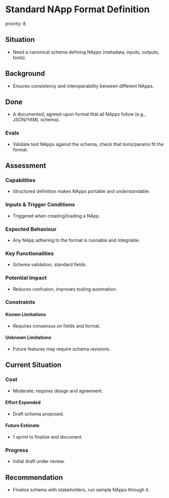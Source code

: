 # Standard NApp Format Definition

priority: 8

## Situation

- Need a canonical schema defining NApps (metadata, inputs, outputs, tools).

## Background

- Ensures consistency and interoperability between different NApps.

## Done

- A documented, agreed-upon format that all NApps follow (e.g., JSON/YAML
  schema).

### Evals

- Validate test NApps against the schema, check that tools/params fit the
  format.

## Assessment

### Capabilities

- Structured definition makes NApps portable and understandable.

### Inputs & Trigger Conditions

- Triggered when creating/loading a NApp.

### Expected Behaviour

- Any NApp adhering to the format is runnable and integrable.

### Key Functionalities

- Schema validation, standard fields.

### Potential Impact

- Reduces confusion, improves tooling automation.

### Constraints

#### Known Limitations

- Requires consensus on fields and format.

#### Unknown Limitations

- Future features may require schema revisions.

## Current Situation

### Cost

- Moderate; requires design and agreement.

#### Effort Expended

- Draft schema proposed.

#### Future Estimate

- 1 sprint to finalize and document.

### Progress

- Initial draft under review.

## Recommendation

- Finalize schema with stakeholders, run sample NApps through it.
